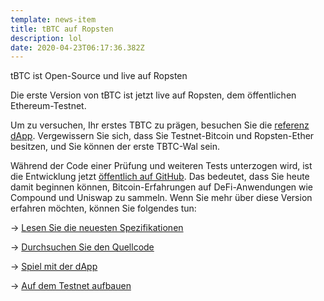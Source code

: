 ```yaml
---
template: news-item
title: tBTC auf Ropsten
description: lol
date: 2020-04-23T06:17:36.382Z
---
```

tBTC ist Open-Source und live auf Ropsten

Die erste Version von tBTC ist jetzt live auf Ropsten, dem öffentlichen Ethereum-Testnet.

Um zu versuchen, Ihr erstes TBTC zu prägen, besuchen Sie die [referenz dApp](https://dapp.test.tbtc.network). Vergewissern Sie sich, dass Sie  Testnet-Bitcoin und Ropsten-Ether besitzen, und Sie können der erste TBTC-Wal sein.

Während der Code einer Prüfung und weiteren Tests unterzogen wird, ist die Entwicklung jetzt [öffentlich auf GitHub](https://github.com/keep-network/tbtc).  Das bedeutet, dass Sie heute damit beginnen können, Bitcoin-Erfahrungen auf DeFi-Anwendungen wie Compound und Uniswap zu sammeln. Wenn Sie mehr über diese Version erfahren möchten, können Sie folgendes tun:

\-> [Lesen Sie die neuesten Spezifikationen](https://docs.keep.network/tbtc/index.pdf)

\-> [Durchsuchen Sie den Quellcode](https://github.com/keep-network/tbtc/tree/master/solidity)

\-> [Spiel mit der dApp](https://dapp.test.tbtc.network/)

\-> [Auf dem Testnet aufbauen](https://preview.tbtc.network/xenoglossy/admin/_COPY0@keep-network/tbtc.js)
